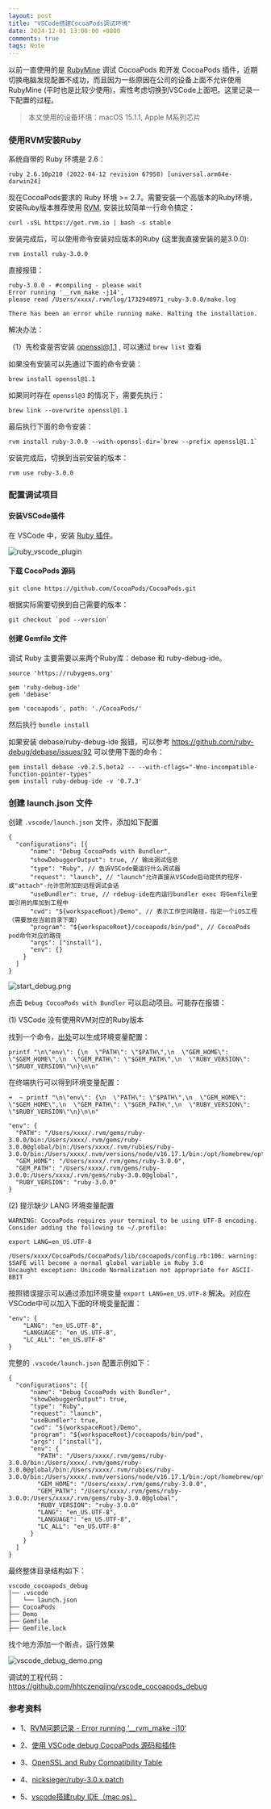 ```yaml
---
layout: post
title: "VSCode搭建CocoaPods调试环境"
date: 2024-12-01 13:00:00 +0800
comments: true
tags: Note
---
```


以前一直使用的是 [RubyMine](https://www.jetbrains.com/ruby/) 调试 CocoaPods 和开发 CocoaPods 插件，近期切换电脑发现配置不成功，而且因为一些原因在公司的设备上面不允许使用 RubyMine (平时也是比较少使用)，索性考虑切换到VSCode上面吧。这里记录一下配置的过程。

> 本文使用的设备环境：macOS 15.1.1, Apple M系列芯片

### 使用RVM安装Ruby

系统自带的 Ruby 环境是 2.6：

```
ruby 2.6.10p210 (2022-04-12 revision 67958) [universal.arm64e-darwin24]
```

现在CocoaPods要求的 Ruby 环境 >= 2.7。需要安装一个高版本的Ruby环境，安装Ruby版本推荐使用 [RVM](https://rvm.io/), 安装比较简单一行命令搞定：

```
curl -sSL https://get.rvm.io | bash -s stable
```

安装完成后，可以使用命令安装对应版本的Ruby (这里我直接安装的是3.0.0):

```
rvm install ruby-3.0.0
```

直接报错：

```
ruby-3.0.0 - #compiling - please wait
Error running '__rvm_make -j14',
please read /Users/xxxx/.rvm/log/1732948971_ruby-3.0.0/make.log

There has been an error while running make. Halting the installation.
```

解决办法：

（1）先检查是否安装 openssl@1.1 , 可以通过 `brew list` 查看

如果没有安装可以先通过下面的命令安装：

```
brew install openssl@1.1
```

如果同时存在 `openssl@3` 的情况下，需要先执行：

```
brew link --overwrite openssl@1.1
```

最后执行下面的命令安装：

```
rvm install ruby-3.0.0 --with-openssl-dir=`brew --prefix openssl@1.1`
```

安装完成后，切换到当前安装的版本：

```
rvm use ruby-3.0.0
```

### 配置调试项目

#### 安装VSCode插件

在 VSCode 中，安装 [Ruby 插件](https://marketplace.visualstudio.com/items?itemName=rebornix.Ruby)。

![ruby_vscode_plugin](/images/vscode-debug-cocoapods/ruby_vscode_plugin.png)

#### 下载 CocoPods 源码

```
git clone https://github.com/CocoaPods/CocoaPods.git
```

根据实际需要切换到自己需要的版本：

```
git checkout `pod --version`
```

#### 创建 Gemfile 文件

调试 Ruby 主要需要以来两个Ruby库：debase 和 ruby-debug-ide。

```
source 'https://rubygems.org'

gem 'ruby-debug-ide'
gem 'debase'

gem 'cocoapods', path: './CocoaPods/'
```

然后执行 `bundle install`

如果安装 debase/ruby-debug-ide 报错，可以参考 https://github.com/ruby-debug/debase/issues/92 可以使用下面的命令：

```
gem install debase -v0.2.5.beta2 -- --with-cflags="-Wno-incompatible-function-pointer-types"
gem install ruby-debug-ide -v '0.7.3'
```

### 创建 launch.json 文件

创建 `.vscode/launch.json` 文件，添加如下配置

```
{
  "configurations": [{
      "name": "Debug CocoaPods with Bundler",
      "showDebuggerOutput": true, // 输出调试信息
      "type": "Ruby", // 告诉VSCode要运行什么调试器
      "request": "launch", // "launch"允许直接从VSCode启动提供的程序-或"attach"-允许您附加到远程调试会话
      "useBundler": true, // rdebug-ide在内运行bundler exec 将Gemfile里面引用的库加到工程中
      "cwd": "${workspaceRoot}/Demo", // 表示工作空间路径，指定一个iOS工程（需要放在当前目录下面）
      "program": "${workspaceRoot}/cocoapods/bin/pod", // CocoaPods pod命令对应的路径
      "args": ["install"],
      "env": {}
    }
  ]
}
```

![start_debug.png](/images/vscode-debug-cocoapods/start_debug.png)

点击 `Debug CocoaPods with Bundler` 可以启动项目。可能存在报错：

(1) VSCode 没有使用RVM对应的Ruby版本

找到一个命令，[出处](https://github.com/rubyide/vscode-ruby/issues/214#issuecomment-393111908)可以生成环境变量配置：

```
printf "\n\"env\": {\n  \"PATH\": \"$PATH\",\n  \"GEM_HOME\": \"$GEM_HOME\",\n  \"GEM_PATH\": \"$GEM_PATH\",\n  \"RUBY_VERSION\": \"$RUBY_VERSION\"\n}\n\n"
```

在终端执行可以得到环境变量配置：

```
➜  ~ printf "\n\"env\": {\n  \"PATH\": \"$PATH\",\n  \"GEM_HOME\": \"$GEM_HOME\",\n  \"GEM_PATH\": \"$GEM_PATH\",\n  \"RUBY_VERSION\": \"$RUBY_VERSION\"\n}\n\n"

"env": {
  "PATH": "/Users/xxxx/.rvm/gems/ruby-3.0.0/bin:/Users/xxxx/.rvm/gems/ruby-3.0.0@global/bin:/Users/xxxx/.rvm/rubies/ruby-3.0.0/bin:/Users/xxxx/.nvm/versions/node/v16.17.1/bin:/opt/homebrew/opt/openjdk@11/bin:/opt/homebrew/bin:/opt/homebrew/sbin:/usr/local/bin:/System/Cryptexes/App/usr/bin:/usr/bin:/bin:/usr/sbin:/sbin:/var/run/com.apple.security.cryptexd/codex.system/bootstrap/usr/local/bin:/var/run/com.apple.security.cryptexd/codex.system/bootstrap/usr/bin:/var/run/com.apple.security.cryptexd/codex.system/bootstrap/usr/appleinternal/bin:/Library/Apple/usr/bin:/Applications/iTerm.app/Contents/Resources/utilities:/Users/xxxx/.rvm/bin:/Users/xxxx/.rvm/bin",
  "GEM_HOME": "/Users/xxxx/.rvm/gems/ruby-3.0.0",
  "GEM_PATH": "/Users/xxxx/.rvm/gems/ruby-3.0.0:/Users/xxxx/.rvm/gems/ruby-3.0.0@global",
  "RUBY_VERSION": "ruby-3.0.0"
}
```

(2) 提示缺少 LANG 环境变量配置

```
WARNING: CocoaPods requires your terminal to be using UTF-8 encoding.
Consider adding the following to ~/.profile:

export LANG=en_US.UTF-8

/Users/xxxx/CocoaPods/CocoaPods/lib/cocoapods/config.rb:106: warning: $SAFE will become a normal global variable in Ruby 3.0
Uncaught exception: Unicode Normalization not appropriate for ASCII-8BIT
```

按照错误提示可以通过添加环境变量 `export LANG=en_US.UTF-8` 解决。对应在VSCode中可以加入下面的环境变量配置：

```
"env": {
    "LANG": "en_US.UTF-8",
    "LANGUAGE": "en_US.UTF-8",
    "LC_ALL": "en_US.UTF-8"
}
```

完整的 `.vscode/launch.json` 配置示例如下：

```
{
  "configurations": [{
      "name": "Debug CocoaPods with Bundler",
      "showDebuggerOutput": true,
      "type": "Ruby",
      "request": "launch",
      "useBundler": true,
      "cwd": "${workspaceRoot}/Demo",
      "program": "${workspaceRoot}/cocoapods/bin/pod",
      "args": ["install"],
      "env": {
        "PATH": "/Users/xxxx/.rvm/gems/ruby-3.0.0/bin:/Users/xxxx/.rvm/gems/ruby-3.0.0@global/bin:/Users/xxxx/.rvm/rubies/ruby-3.0.0/bin:/Users/xxxx/.nvm/versions/node/v16.17.1/bin:/opt/homebrew/opt/openjdk@11/bin:/opt/homebrew/bin:/opt/homebrew/sbin:/usr/local/bin:/System/Cryptexes/App/usr/bin:/usr/bin:/bin:/usr/sbin:/sbin:/var/run/com.apple.security.cryptexd/codex.system/bootstrap/usr/local/bin:/var/run/com.apple.security.cryptexd/codex.system/bootstrap/usr/bin:/var/run/com.apple.security.cryptexd/codex.system/bootstrap/usr/appleinternal/bin:/Library/Apple/usr/bin:/Applications/iTerm.app/Contents/Resources/utilities:/Users/xxxx/.rvm/bin:/Users/xxxx/.rvm/bin",
        "GEM_HOME": "/Users/xxxx/.rvm/gems/ruby-3.0.0",
        "GEM_PATH": "/Users/xxxx/.rvm/gems/ruby-3.0.0:/Users/xxxx/.rvm/gems/ruby-3.0.0@global",
        "RUBY_VERSION": "ruby-3.0.0"
        "LANG": "en_US.UTF-8",
        "LANGUAGE": "en_US.UTF-8",
        "LC_ALL": "en_US.UTF-8"
      }
    }
  ]
}
```

最终整体目录结构如下：

```
vscode_cocoapods_debug
│── .vscode
│   └── launch.json
├── CocoaPods
├── Demo
├── Gemfile
├── Gemfile.lock
```

找个地方添加一个断点，运行效果

![vscode_debug_demo.png](/images/vscode-debug-cocoapods/vscode_debug_demo.png)

调试的工程代码：https://github.com/hhtczengjing/vscode_cocoapods_debug

### 参考资料

- 1、[RVM问题记录 - Error running ‘__rvm_make -j10‘](https://blog.csdn.net/crasowas/article/details/131970974)

- 2、[使用 VSCode debug CocoaPods 源码和插件](https://github.com/X140Yu/debug_cocoapods_plugins_in_vscode/blob/master/duwo.md)

- 3、[OpenSSL and Ruby Compatibility Table](https://www.rubyonmac.dev/openssl-versions-supported-by-ruby)

- 4、[nicksieger/ruby-3.0.x.patch](https://gist.github.com/nicksieger/03bf346d3a8b63c5f822993b897da418/revisions)

- 5、[vscode搭建ruby IDE（mac os）](https://niejingfa.github.io/2018/09/09/vscode.html)